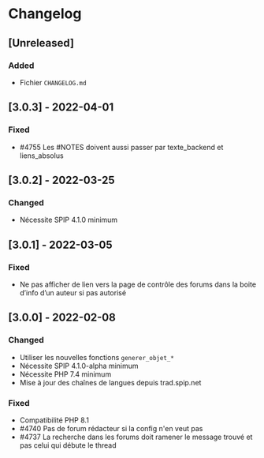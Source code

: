 # Changelog

## [Unreleased]

### Added

- Fichier `CHANGELOG.md`


## [3.0.3] - 2022-04-01

### Fixed

- #4755 Les #NOTES doivent aussi passer par texte_backend et liens_absolus


## [3.0.2] - 2022-03-25

### Changed

- Nécessite SPIP 4.1.0 minimum


## [3.0.1] - 2022-03-05

### Fixed

- Ne pas afficher de lien vers la page de contrôle des forums dans la boite d’info d’un auteur si pas autorisé


## [3.0.0] - 2022-02-08

### Changed

- Utiliser les nouvelles fonctions `generer_objet_*`
- Nécessite SPIP 4.1.0-alpha minimum
- Nécessite PHP 7.4 minimum
- Mise à jour des chaînes de langues depuis trad.spip.net

### Fixed

- Compatibilité PHP 8.1
- #4740 Pas de forum rédacteur si la config n'en veut pas
- #4737 La recherche dans les forums doit ramener le message trouvé et pas celui qui débute le thread
